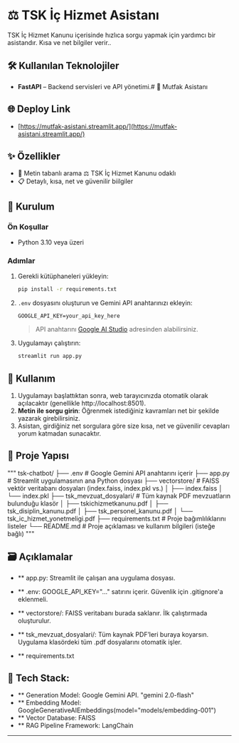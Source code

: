# ⚖️ TSK İç Hizmet Asistanı
TSK İç Hizmet Kanunu içerisinde hızlıca sorgu yapmak için yardımcı bir asistandır. Kısa ve net bilgiler verir..

## 🛠️ Kullanılan Teknolojiler

-   **FastAPI** – Backend servisleri ve API yönetimi.# 🍳 Mutfak Asistanı


## 🌐 Deploy Link
- [https://mutfak-asistani.streamlit.app/](https://mutfak-asistani.streamlit.app/)

## ✨ Özellikler

- 📝 Metin tabanlı arama
  ⚖️  TSK İç Hizmet Kanunu odaklı
- 📋 Detaylı, kısa, net ve güvenilir biilgiler

## 🚀 Kurulum

### Ön Koşullar

- Python 3.10 veya üzeri

### Adımlar

1. Gerekli kütüphaneleri yükleyin:
   ```bash
   pip install -r requirements.txt
   ```

2. `.env` dosyasını oluşturun ve Gemini API anahtarınızı ekleyin:
   ```
   GOOGLE_API_KEY=your_api_key_here
   ```
   
   > API anahtarını [Google AI Studio](https://aistudio.google.com/app/apikey) adresinden alabilirsiniz.

3. Uygulamayı çalıştırın:
   ```bash
   streamlit run app.py
   ```

## 📖 Kullanım

1. Uygulamayı başlattıktan sonra, web tarayıcınızda otomatik olarak açılacaktır (genellikle http://localhost:8501).
2. **Metin ile sorgu girin**: Öğrenmek istediğiniz kavramları net bir şekilde yazarak girebilirsiniz.
3. Asistan, girdiğiniz net sorgulara göre size kısa, net ve güvenilir cevapları yorum katmadan sunacaktır.




## 📂 Proje Yapısı
"""
tsk-chatbot/
├── .env                            # Google Gemini API anahtarını içerir
├── app.py                         # Streamlit uygulamasının ana Python dosyası
├── vectorstore/                   # FAISS vektör veritabanı dosyaları (index.faiss, index.pkl vs.)
│   ├── index.faiss
│   └── index.pkl
├── tsk_mevzuat_dosyalari/         # Tüm kaynak PDF mevzuatların bulunduğu klasör
│   ├── tskichizmetkanunu.pdf
│   ├── tsk_disiplin_kanunu.pdf
│   ├── tsk_personel_kanunu.pdf
│   └── tsk_ic_hizmet_yonetmeligi.pdf
├── requirements.txt               # Proje bağımlılıklarını listeler
└── README.md                      # Proje açıklaması ve kullanım bilgileri (isteğe bağlı)
"""

## 🗃️ Açıklamalar

- ** app.py: Streamlit ile çalışan ana uygulama dosyası.

- ** .env: GOOGLE_API_KEY="..." satırını içerir. Güvenlik için .gitignore'a eklenmeli.

- ** vectorstore/: FAISS veritabanı burada saklanır. İlk çalıştırmada oluşturulur.

- ** tsk_mevzuat_dosyalari/: Tüm kaynak PDF’leri buraya koyarsın. Uygulama klasördeki tüm .pdf dosyalarını otomatik işler.

- ** requirements.txt

## 🚀 Tech Stack:
- ** Generation Model: Google Gemini API. "gemini 2.0-flash"
- ** Embedding Model: GoogleGenerativeAIEmbeddings(model="models/embedding-001")
- ** Vector Database: FAISS
- ** RAG Pipeline Framework: LangChain
----------
